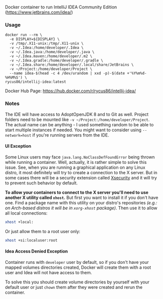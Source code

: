 Docker container to run IntelliJ IDEA Community Edition (https://www.jetbrains.com/idea/)

### Usage

```
docker run --rm \
  -e DISPLAY=${DISPLAY} \
  -v /tmp/.X11-unix:/tmp/.X11-unix \
  -v ~/.Idea:/home/developer/.Idea \
  -v ~/.Idea.java:/home/developer/.java \
  -v ~/.Idea.maven:/home/developer/.m2 \
  -v ~/.Idea.gradle:/home/developer/.gradle \
  -v ~/.Idea.share:/home/developer/.local/share/JetBrains \
  -v ~/Project:/home/developer/Project \
  --name idea-$(head -c 4 /dev/urandom | xxd -p)-$(date +'%Y%m%d-%H%M%S') \
rycus86/intellij-idea:latest
```

Docker Hub Page: https://hub.docker.com/r/rycus86/intellij-idea/

### Notes

The IDE will have access to AdoptOpenJDK 8 and to Git as well.
Project folders need to be mounted like `-v ~/Project:/home/developer/Project`.
The actual name can be anything - I used something random to be able to start multiple instances if needed.
You might want to consider using `--network=host` if you're running servers from the IDE.

#### UI Exception

Some Linux users may face `java.lang.NoClassDefFoundError` being thrown while running a container.
Well, actually, it is rather simple to solve this issue. See, when you are running a graphical application
on any Linux distro, it most definitely will try to create a connection to the X server.
But in some cases there will be a security extension called
[Xsecurity](https://www.x.org/releases/X11R7.7/doc/man/man7/Xsecurity.7.xhtml) and it will try to prevent
such behavior by default.

**To allow your containers to connect to the X server you'll need to use another X utility called `xhost`.**
But first you want to install it if you don't have one. Find a package name with this utility on your distro's
repositories *(e.g.: on Arch-based distros it will be in `xorg-xhost` package)*.
Then use it to allow all local connections:

```bash
xhost +local:
```

Or just allow them to a root user only:

```bash
xhost +si:localuser:root
```

#### Idea Access Denied Exception

Container runs with `developer` user by default, so if you don't have your mapped volumes directories
created, Docker will create them with a root user and Idea will not have access to them.

To solve this you should create volume directories by yourself with your default user or just
`chown` them after they were created and rerun the container.


